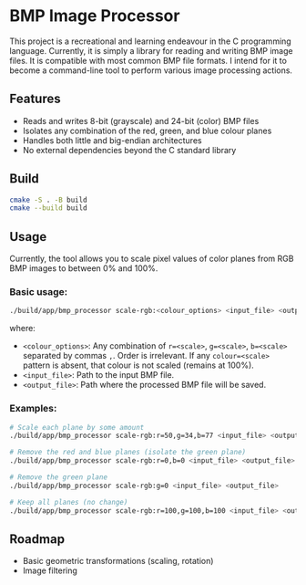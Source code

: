 # BMP Image Processor

This project is a recreational and learning endeavour in the C programming language. Currently, it is simply a library for reading and writing BMP image files. It is compatible with most common BMP file formats. I intend for it to become a command-line tool to perform various image processing actions.

## Features

- Reads and writes 8-bit (grayscale) and 24-bit (color) BMP files
- Isolates any combination of the red, green, and blue colour planes
- Handles both little and big-endian architectures
- No external dependencies beyond the C standard library

## Build

```bash
cmake -S . -B build
cmake --build build
```

## Usage

Currently, the tool allows you to scale pixel values of color planes from RGB BMP images to between 0% and 100%.

### Basic usage:
```bash
./build/app/bmp_processor scale-rgb:<colour_options> <input_file> <output_file>
```

where:
- `<colour_options>`: Any combination of `r=<scale>`, `g=<scale>`, `b=<scale>` separated by commas `,`. Order is irrelevant. If any `colour=<scale>` pattern is absent, that colour is not scaled (remains at 100%).
- `<input_file>`: Path to the input BMP file.
- `<output_file>`: Path where the processed BMP file will be saved.

### Examples:
```bash
# Scale each plane by some amount
./build/app/bmp_processor scale-rgb:r=50,g=34,b=77 <input_file> <output_file>

# Remove the red and blue planes (isolate the green plane)
./build/app/bmp_processor scale-rgb:r=0,b=0 <input_file> <output_file>

# Remove the green plane
./build/app/bmp_processor scale-rgb:g=0 <input_file> <output_file>

# Keep all planes (no change)
./build/app/bmp_processor scale-rgb:r=100,g=100,b=100 <input_file> <output_file>
```

## Roadmap
- Basic geometric transformations (scaling, rotation)
- Image filtering